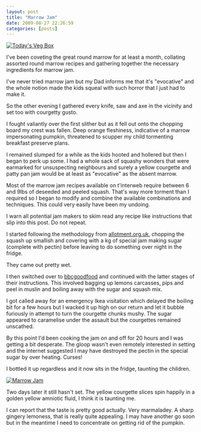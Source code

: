 ```yaml
---
layout: post
title: "Marrow Jam"
date: 2009-08-27 22:26:59
categories: [posts]
---
```


[![Today's Veg Box](https://farm3.static.flickr.com/2455/3845652798_55f142d81d_m.jpg)](https://www.flickr.com/photos/warriorwomen/3845652798/ "Today's Veg Box")

I've been coveting the great round marrow for at least a month, collating assorted round marrow recipes and gathering together the necessary ingredients for marrow jam.

I've never tried marrow jam but my Dad informs me that it's "evocative" and the whole notion made the kids squeal with such horror that I just had to make it.

So the other evening I gathered every knife, saw and axe in the vicinity and set too with courgetty gusto.

I fought valiantly over the first slither but as it fell out onto the chopping board my crest was fallen. Deep orange fleshiness, indicative of a marrow impersonating pumpkin, threatened to scupper my child tormenting breakfast preserve plans.

I remained slumped for a while as the kids hooted and hollered but then I began to perk up some. I had a whole sack of squashy wonders that were earmarked for unsuspecting neighbours and surely a yellow courgette and patty pan jam would be at least as "evocative" as the absent marrow.

Most of the marrow jam recipes available on t'interweb require between 6 and 9lbs of deseeded and peeled squash. That's way more torment than I required so I began to modify and combine the available combinations and techniques. This could very easily have been my undoing.

I warn all potential jam makers to skim read any recipe like instructions that slip into this post. Do not repeat.

I started following the methodology from [allotment.org.uk](https://www.allotment.org.uk/recipe/49/recipe-for-marrow-jam/), chopping the squash up smallish and covering with a kg of special jam making sugar (complete with pectin) before leaving to do something over night in the fridge.

They came out pretty wet.

I then switched over to [bbcgoodfood](https://www.bbcgoodfood.com/recipes/7565/marrow-and-ginger-jam) and continued with the latter stages of their instructions. This involved bagging up lemons carcasses, pips and peel in muslin and boiling away with the sugar and squash mix.

I got called away for an emergency Ikea visitation which delayed the boiling bit for a few hours but I wacked it up high on our return and let it bubble furiously in attempt to turn the courgette chunks mushy. The sugar appeared to caramelise under the assault but the courgettes remained unscathed.

By this point I'd been cooking the jam on and off for 20 hours and I was getting a bit desperate. The gloop wasn't even remotely interested in setting and the internet suggested I may have destroyed the pectin in the special sugar by over heating. Curses!

I bottled it up regardless and it now sits in the fridge, taunting the children.

[![Marrow Jam](https://farm3.static.flickr.com/2649/3858744506_1eec95f180.jpg)](https://www.flickr.com/photos/warriorwomen/3858744506/ "Marrow Jam")

Two days later it still hasn't set. The yellow courgette slices spin happily in a golden yellow amniotic fluid, I think it is taunting me.

I can report that the taste is pretty good actually. Very marmaladey. A sharp gingery lemoness, that is really quite appealing. I may have another go soon but in the meantime I need to concentrate on getting rid of the pumpkin.
